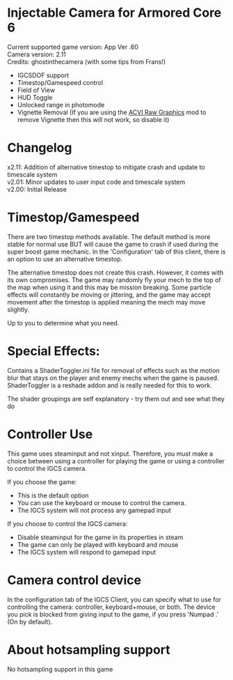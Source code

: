 Injectable Camera for Armored Core 6
============================

Current supported game version: App Ver .60     
Camera version: 2.11   
Credits: ghostinthecamera (with some tips from Frans!)     

- IGCSDOF support
- Timestop/Gamespeed control
- Field of View
- HUD Toggle
- Unlocked range in photomode
- Vignette Removal (If you are using the [ACVI Raw Graphics](https://www.nexusmods.com/armoredcore6firesofrubicon/mods/121) mod to remove Vignette then this will not work, so disable it)
 
Changelog
==============
x2.11: Addition of alternative timestop to mitigate crash and update to timescale system  
v2.01: Minor updates to user input code and timescale system  
v2.00: Initial Release  

Timestop/Gamespeed
==================
There are two timestop methods available. The default method is more stable for normal use BUT will cause the game
to crash if used during the super boost game mechanic. In the 'Configuration' tab of this client, there is an option
to use an alternative timestop.  
  
The alternative timestop does not create this crash. However, it comes with its own compromises. The game may randomly
fly your mech to the top of the map when using it and this may be mission breaking. Some particle effects will constantly
be moving or jittering, and the game may accept movement after the timestop is applied meaning the mech may move slightly.  
  
Up to you to determine what you need.
  
Special Effects:
=============
Contains a ShaderToggler.ini file for removal of effects such as the motion blur that stays on the player and enemy mechs when the game is paused. ShaderToggler is a reshade addon and is really needed for this to work.

The shader groupings are self explanatory - try them out and see what they do

Controller Use
==============
This game uses steaminput and not xinput. Therefore, you must make a choice between using a controller for playing the game or using a controller to control the IGCS camera.

If you choose the game:
- This is the default option
- You can use the keyboard or mouse to control the camera.
- The IGCS system will not process any gamepad input

If you choose to control the IGCS camera:
- Disable steaminput for the game in its properties in steam
- The game can only be played with keyboard and mouse
- The IGCS system will respond to gamepad input

Camera control device
========================
In the configuration tab of the IGCS Client, you can specify what to use for controlling the camera: 
controller, keyboard+mouse, or both. The device you pick is blocked from giving input to the game, 
if you press 'Numpad .' (On by default). 

About hotsampling support
==========================
No hotsampling support in this game

